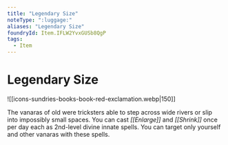 ```yaml
---
title: "Legendary Size"
noteType: ":luggage:"
aliases: "Legendary Size"
foundryId: Item.IFLW2YvxGUSb8QgP
tags:
  - Item
---
```


# Legendary Size
![[icons-sundries-books-book-red-exclamation.webp|150]]

The vanaras of old were tricksters able to step across wide rivers or slip into impossibly small spaces. You can cast _[[Enlarge]]_ and _[[Shrink]]_ once per day each as 2nd-level divine innate spells. You can target only yourself and other vanaras with these spells.
